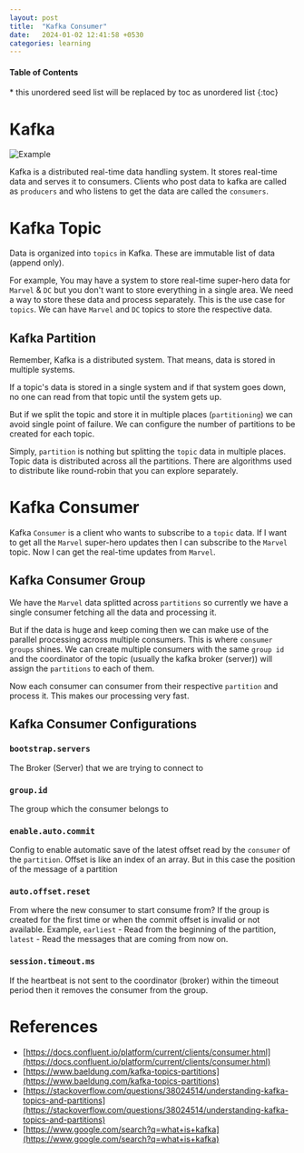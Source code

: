 ```yaml
---
layout: post
title:  "Kafka Consumer"
date:   2024-01-02 12:41:58 +0530
categories: learning
---
```


<nav>
  <h4>Table of Contents</h4>
  * this unordered seed list will be replaced by toc as unordered list
  {:toc}
</nav>

# Kafka

![Example](/weblogs/assets/example.drawio.png)

Kafka is a distributed real-time data handling system. It stores real-time data and serves it to consumers. 
Clients who post data to kafka are called as `producers` and who listens to get the data are called the `consumers`.

# Kafka Topic

Data is organized into `topics` in Kafka. These are immutable list of data (append only). 

For example, You may have a system to store real-time super-hero data for `Marvel` & `DC` but you don't want to store everything in a single area. We need a way to store these data and process separately. This is the use case for `topics`. We can have `Marvel` and `DC` topics to store the respective data.

## Kafka Partition

Remember, Kafka is a distributed system. That means, data is stored in multiple systems.

If a topic's data is stored in a single system and if that system goes down, no one can read from that topic until the system gets up.

But if we split the topic and store it in multiple places (`partitioning`) we can avoid single point of failure. We can configure the number of partitions to be created for each topic.

Simply, `partition` is nothing but splitting the `topic` data in multiple places. Topic data is distributed across all the partitions. There are algorithms used to distribute like round-robin that you can explore separately.

# Kafka Consumer

Kafka `Consumer` is a client who wants to subscribe to a `topic` data. If I want to get all the `Marvel` super-hero updates then I can subscribe to the `Marvel` topic. Now I can get the real-time updates from `Marvel`. 

## Kafka Consumer Group

We have the `Marvel` data splitted across `partitions` so currently we have a single consumer fetching all the data and processing it. 

But if the data is huge and keep coming then we can make use of the parallel processing across multiple consumers. This is where `consumer groups` shines. We can create multiple consumers with the same `group id` and the coordinator of the topic (usually the kafka broker (server)) will assign the `partitions` to each of them.

Now each consumer can consumer from their respective `partition` and process it. This makes our processing very fast.

## Kafka Consumer Configurations

### `bootstrap.servers`

The Broker (Server) that we are trying to connect to

### `group.id`

The group which the consumer belongs to

### `enable.auto.commit`

Config to enable automatic save of the latest offset read by the `consumer` of the `partition`. Offset is like an index of an array. But in this case the position of the message of a partition

### `auto.offset.reset`

From where the new consumer to start consume from? If the group is created for the first time or when the commit offset is invalid or not available. Example, `earliest` - Read from the beginning of the partition, `latest` - Read the messages that are coming from now on.

### `session.timeout.ms`

If the heartbeat is not sent to the coordinator (broker) within the timeout period then it removes the consumer from the group.

# References

* [https://docs.confluent.io/platform/current/clients/consumer.html](https://docs.confluent.io/platform/current/clients/consumer.html)
* [https://www.baeldung.com/kafka-topics-partitions](https://www.baeldung.com/kafka-topics-partitions)
* [https://stackoverflow.com/questions/38024514/understanding-kafka-topics-and-partitions](https://stackoverflow.com/questions/38024514/understanding-kafka-topics-and-partitions)
* [https://www.google.com/search?q=what+is+kafka](https://www.google.com/search?q=what+is+kafka)